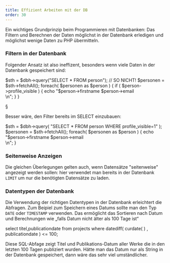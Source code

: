 ```yaml
---
title: Effizient Arbeiten mit der DB
order: 30
---
```


<script>document.location="/php-db-lesen/effizient/";</script>

Ein wichtiges Grundprinzip beim Programmieren mit Datenbanken: Das Filtern
und Berechnen der Daten möglichst in der Datenbank erledigen und möglichst
wenige Daten zu PHP übermitteln. 

### Filtern in der Datenbank

Folgender Ansatz ist also ineffizent,
besonders wenn viele Daten in der Datenbank gespeichert sind:

<php caption="Ineffiziente Abfrage der Datenbank">
$sth = $dbh->query("SELECT * FROM person");  // SO NICHT!
$personen = $sth->fetchAll();
foreach( $personen as $person ) {
  if ( $person->profile_visible ) {
    echo "$person->firstname $person->email</br>\n";
  }
}
</php>

§

Besser wäre, den Filter bereits im SELECT einzubauen:

<php caption="Effiziente Abfrage der Datenbank">
$sth = $dbh->query(
  "SELECT * FROM person WHERE profile_visible=1"
);
$personen = $sth->fetchAll();
foreach( $personen as $person ) {
  echo "$person->firstname $person->email</br>\n";
}
</php>

### Seitenweise Anzeigen

Die gleichen Überlegungen gelten auch, wenn Datensätze "seitenweise" angezeigt
werden sollen: hier verwendet man bereits in der Datenbank `LIMIT` um nur
die benötigten Datensätze zu laden.

### Datentypen der Datenbank

Die Verwendung der richtigen Datentypen in der Datenbank erleichtert die
Abfragen.  Zum Beipiel zum Speichern eines Datums sollte man den Typ `DATE` oder
`TIMESTAMP` verwenden.  Das ermöglicht das Sortieren nach Datum und  Berechnungen wie 
„falls Datum nicht älter als 100 Tage ist“

<sql>
select titel,publicationdate from projects
where datediff( curdate( ) , publicationdate ) <= 100; 
</sql>

Diese SQL-Abfage zeigt Titel und Publikations-Datum aller Werke die in den
letzten 100 Tagen publiziert wurden.  Hätte man das Datum nur
als String in der Datenbank gespeichert, dann wäre das sehr viel umständlicher.


